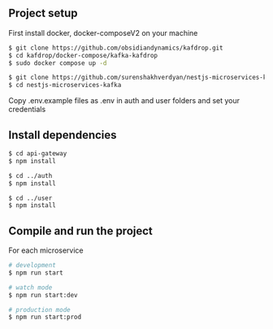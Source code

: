 ## Project setup

First install docker, docker-composeV2 on your machine

```bash
$ git clone https://github.com/obsidiandynamics/kafdrop.git
$ cd kafdrop/docker-compose/kafka-kafdrop
$ sudo docker compose up -d
```


```bash
$ git clone https://github.com/surenshakhverdyan/nestjs-microservices-kafka.git
$ cd nestjs-microservices-kafka
```
Copy .env.example files as .env in auth and user folders and set your credentials

## Install dependencies

```bash
$ cd api-gateway
$ npm install

$ cd ../auth
$ npm install

$ cd ../user
$ npm install
```

## Compile and run the project

For each microservice

```bash
# development
$ npm run start

# watch mode
$ npm run start:dev

# production mode
$ npm run start:prod
```
